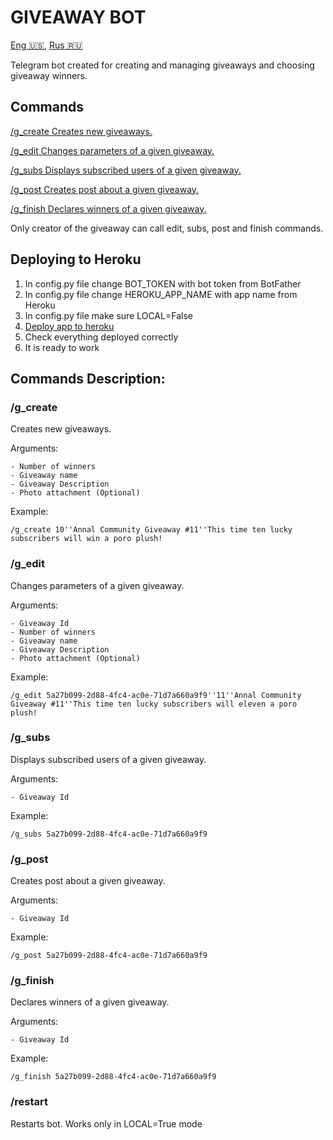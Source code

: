 # GIVEAWAY BOT
[Eng 🇺🇸](https://github.com/dkjfo-lib/Tg_GiveawayBot),
[Rus 🇷🇺](https://github.com/dkjfo-lib/Tg_GiveawayBot_ru)

Telegram bot created for creating and managing giveaways and choosing giveaway winners.

## Commands 

[/g_create   Creates new giveaways.](https://github.com/dkjfo-lib/Tg_GiveawayBot#g_create)

[/g_edit     Changes parameters of a given giveaway.](https://github.com/dkjfo-lib/Tg_GiveawayBot#g_edit)

[/g_subs     Displays subscribed users of a given giveaway.](https://github.com/dkjfo-lib/Tg_GiveawayBot#g_subs)

[/g_post     Creates post about a given giveaway.](https://github.com/dkjfo-lib/Tg_GiveawayBot#g_post)

[/g_finish   Declares winners of a given giveaway.](https://github.com/dkjfo-lib/Tg_GiveawayBot#g_finish)

Only creator of the giveaway can call edit, subs, post and finish commands.

## Deploying to Heroku

1. In config.py file change BOT_TOKEN with bot token from BotFather
1. In config.py file change HEROKU_APP_NAME with app name from Heroku
1. In config.py file make sure LOCAL=False
1. [Deploy app to heroku](https://towardsdatascience.com/how-to-deploy-a-telegram-bot-using-heroku-for-free-9436f89575d2)
1. Check everything deployed correctly
1. It is ready to work

## Commands Description:

### /g_create 
Creates new giveaways.

Arguments:

    - Number of winners
    - Giveaway name
    - Giveaway Description
    - Photo attachment (Optional)

Example:

`/g_create 10''Annal Community Giveaway #11''This time ten lucky subscribers will win a poro plush!`
    

### /g_edit 
Changes parameters of a given giveaway. 

Arguments:

    - Giveaway Id
    - Number of winners
    - Giveaway name
    - Giveaway Description
    - Photo attachment (Optional) 

Example:

`/g_edit 5a27b099-2d88-4fc4-ac0e-71d7a660a9f9''11''Annal Community Giveaway #11''This time ten lucky subscribers will eleven a poro plush!`

### /g_subs 
Displays subscribed users of a given giveaway. 

Arguments:

    - Giveaway Id

Example:

`/g_subs 5a27b099-2d88-4fc4-ac0e-71d7a660a9f9`

### /g_post 
Creates post about a given giveaway.

Arguments:

    - Giveaway Id

Example:

`/g_post 5a27b099-2d88-4fc4-ac0e-71d7a660a9f9`
    
### /g_finish 
Declares winners of a given giveaway.

Arguments:

    - Giveaway Id

Example:

`/g_finish 5a27b099-2d88-4fc4-ac0e-71d7a660a9f9`

### /restart 
Restarts bot. Works only in LOCAL=True mode